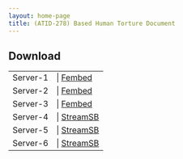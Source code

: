 ```yaml
---
layout: home-page
title: (ATID-278) Based Human Torture Document
---
```


<h2>Download</h2>
<table><tbody>
<tr>
<td>Server-1</td>
<td>| <a href="https://www.ffem.club/f/8goz0-m5y9d" target="_blank">Fembed</a></td>
</tr>
<tr>
<td>Server-2</td>
<td>| <a href="https://diasfem.com/f/7jdx4ugyjmkqdxj" target="_blank">Fembed</a></td>
</tr>
<tr>
<td>Server-3</td>
<td>| <a href="https://iframejav.com/f/584-jbdq2ljr5kl" target="_blank">Fembed</a></td>
</tr>
<tr>
<td>Server-4</td>
<td>| <a href="https://streamsb.net/d/q21i3yub7ko9.html" target="_blank">StreamSB</a></td>
</tr>
<tr>
<td>Server-5</td>
<td>| <a href="https://streamsb.net/d/rgexkdjugkj9.html" target="_blank">StreamSB</a></td>
</tr>
<tr>
<td>Server-6</td>
<td>| <a href="https://streamsb.net/d/wciplvozcy76.html" target="_blank">StreamSB</a></td>
</tr>
</tbody></table>
